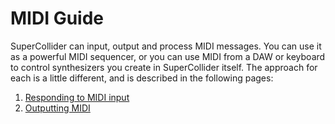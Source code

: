 # MIDI Guide

SuperCollider can input, output and process MIDI messages. You can use it as a powerful MIDI sequencer, or you can use MIDI from a DAW or keyboard to control synthesizers you create in SuperCollider itself. The approach for each is a little different, and is described in the following pages:

1. [Responding to MIDI input](responding-to-midi-input.md)
1. [Outputting MIDI](outputting-midi.md)
